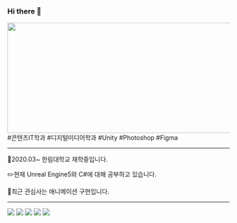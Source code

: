 ### Hi there 👋
<img src = https://user-images.githubusercontent.com/65931605/203580136-aaed6b1d-76d0-47d4-b055-60ddd072a418.png height=250 width=1000>
#콘텐츠IT학과 #디지털미디어학과 #Unity #Photoshop #Figma

---

:school:2020.03~ 한림대학교 재학중입니다.

:pencil2:현재 Unreal Engine5와 C#에 대해 공부하고 있습니다.

:ledger:최근 관심사는 애니메이션 구현입니다.

---


<img src="https://img.shields.io/badge/Unity-0079C1?style=for-the-badge&logo=Unity&logoColor=white"> <img src="https://img.shields.io/badge/C -0062AD?style=for-the-badge&logo=C &logoColor=white"> <img src="https://img.shields.io/badge/C Sharp-0559C9?style=for-the-badge&logo=C Sharp&logoColor=white"> <img src="https://img.shields.io/badge/Adobe Photoshop-00ACC1?style=for-the-badge&logo=Adobe Photoshop&logoColor=white"> <img src="https://img.shields.io/badge/Figma-00ACC1?style=for-the-badge&logo=Figma&logoColor=white">


<!--
**tjdbssy137/tjdbssy137** is a ✨ _special_ ✨ repository because its `README.md` (this file) appears on your GitHub profile.

Here are some ideas to get you started:

- 🔭 I’m currently working on ...
- 🌱 I’m currently learning ...
- 👯 I’m looking to collaborate on ...
- 🤔 I’m looking for help with ...
- 💬 Ask me about ...
- 📫 How to reach me: ...
- 😄 Pronouns: ...
- ⚡ Fun fact: ...
-->
